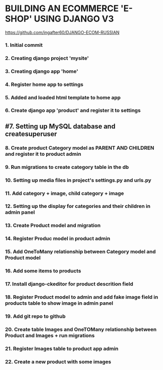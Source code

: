 # BUILDING AN ECOMMERCE 'E-SHOP' USING DJANGO V3
https://github.com/ingafter60/DJANGO-ECOM-RUSSIAN

### 1. Initial commit

### 2. Creating django project 'mysite' 

### 3. Creating django app 'home' 

### 4. Register home app to settings

### 5. Added and loaded html template to home app

### 6. Create django app 'product' and register it to settings 

## #7. Setting up MySQL database and createsuperuser

### 8. Create product Category model as PARENT AND CHILDREN and register it to product admin

### 9. Run migrations to create category table in the db 

### 10. Setting up media files in project's settings.py and urls.py

### 11. Add category + image, child category + image

### 12. Setting up the display for categories and their children in admin panel

### 13. Create Product model and migration

### 14. Register Produc model in product admin

### 15. Add OneToMany relationship between Category model and Product model

### 16. Add some items to products

### 17. Install django-ckeditor for product descrition field

### 18. Register Product model to admin and add fake image field in products table to show image in admin panel

### 19. Add git repo to github

### 20. Create table Images and OneTOMany relationship between Product and Images + run migrations

### 21. Register Images table to product app admin 

### 22. Create a new product with some images